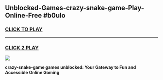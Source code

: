 
## Unblocked-Games-crazy-snake-game-Play-Online-Free #b0ulo
<h3>
<a href="https://us.freeplayer.one?title=crazy-snake-game&ref=10M">CLICK TO PLAY</a></h3>
<hr>

<h3>
<a href="https://us.freeplayer.one?title=crazy-snake-game&ref=10M">CLICK 2 PLAY</a>
  
</h3>

<a href="https://us.freeplayer.one?title=crazy-snake-game&ref=10M"><img src="https://clearcache.store/games.png"></a>


**crazy-snake-game games unblocked: Your Gateway to Fun and Accessible Online Gaming**
